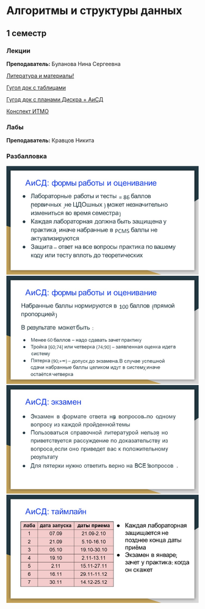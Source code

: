 # Алгоритмы и структуры данных

## 1 семестр
### Лекции


**Преподаватель:** Буланова Нина Сергеевна 

[Литература и материалы!](https://drive.google.com/drive/u/0/folders/19WCKf3qU5VC0JrMJ-EqwvDkFLOi1lOQb)


[Гугол док с таблицами](https://docs.google.com/spreadsheets/d/1pebK1mKc5BNyNZmPyqqMYgQ5gn6ptTENzsajICKwSIo/edit#gid=0)

[Гугод док с планами Дискра + АиСД](https://docs.google.com/spreadsheets/d/1L2ja62S3xaAG9tGxOjSkV_20swbb0-o051aTwjcLyiA/edit#gid=1919232126)

[Конспект ИТМО](https://neerc.ifmo.ru/wiki/index.php?title=%D0%90%D0%BB%D0%B3%D0%BE%D1%80%D0%B8%D1%82%D0%BC%D1%8B_%D0%B8_%D1%81%D1%82%D1%80%D1%83%D0%BA%D1%82%D1%83%D1%80%D1%8B_%D0%B4%D0%B0%D0%BD%D0%BD%D1%8B%D1%85)

### Лабы

**Преподаватель:** Кравцов Никита

### Разбалловка 

![](algo1.JPG)
![](algo2.JPG)
![](algo3.JPG)
![](algo4.JPG)